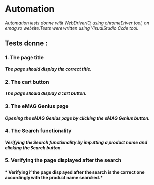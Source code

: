 # Automation
*Automation tests donne with WebDriverIO, using chromeDriver tool, on emag.ro website.Tests were written using VisualStudio Code tool.* 
## Tests donne :
### 1. The page title
#### *The page should display the correct title.*
### 2. The cart button
#### *The page should display a cart button.*
### 3. The eMAG Genius page
#### *Opening the eMAG Genius page by clicking the eMAG Genius button.*
### 4. The Search functionality 
#### *Verifying the Search functionality by imputting a product name and clicking the Search button.*
### 5. Verifying the page displayed after the search
#### * Verifying if the page displayed after the search is the correct one accordingly with the product name searched.*
